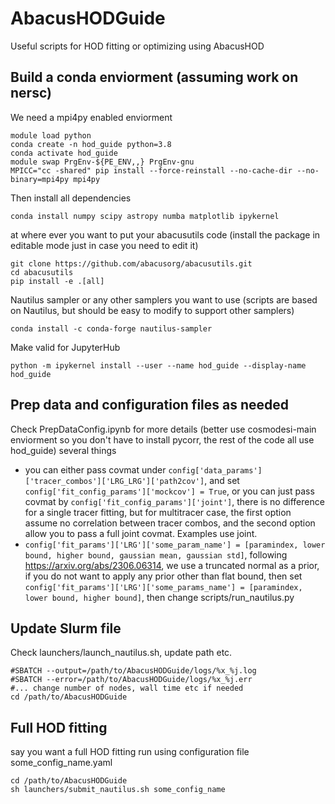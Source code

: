 # AbacusHODGuide
Useful scripts for HOD fitting or optimizing using AbacusHOD

## Build a conda enviorment (assuming work on nersc)
We need a mpi4py enabled enviorment
```
module load python
conda create -n hod_guide python=3.8
conda activate hod_guide
module swap PrgEnv-${PE_ENV,,} PrgEnv-gnu
MPICC="cc -shared" pip install --force-reinstall --no-cache-dir --no-binary=mpi4py mpi4py
```
Then install all dependencies
```
conda install numpy scipy astropy numba matplotlib ipykernel
```
at where ever you want to put your abacusutils code (install the package in editable mode just in case you need to edit it)
```
git clone https://github.com/abacusorg/abacusutils.git
cd abacusutils
pip install -e .[all]
```
Nautilus sampler or any other samplers you want to use (scripts are based on Nautilus, but should be easy to modify to support other samplers)
```
conda install -c conda-forge nautilus-sampler
```
Make valid for JupyterHub
```
python -m ipykernel install --user --name hod_guide --display-name hod_guide
```

## Prep data and configuration files as needed
Check PrepDataConfig.ipynb for more details (better use cosmodesi-main enviorment so you don't have to install pycorr, the rest of the code all use hod_guide)
several things
- you can either pass covmat under `config['data_params']['tracer_combos']['LRG_LRG']['path2cov']`, and set `config['fit_config_params']['mockcov'] = True`, or you can just pass covmat by `config['fit_config_params']['joint']`, there is no difference for a single tracer fitting, but for multitracer case, the first option assume no correlation between tracer combos, and the second option allow you to pass a full joint covmat. Examples use joint.
- `config['fit_params']['LRG']['some_param_name'] = [paramindex, lower bound, higher bound, gaussian mean, gaussian std]`, following https://arxiv.org/abs/2306.06314, we use a truncated normal as a prior, if you do not want to apply any prior other than flat bound, then set `config['fit_params']['LRG']['some_params_name'] = [paramindex, lower bound, higher bound]`, then change scripts/run_nautilus.py

## Update Slurm file
Check launchers/launch_nautilus.sh, update path etc.
```
#SBATCH --output=/path/to/AbacusHODGuide/logs/%x_%j.log
#SBATCH --error=/path/to/AbacusHODGuide/logs/%x_%j.err
#... change number of nodes, wall time etc if needed
cd /path/to/AbacusHODGuide
```

## Full HOD fitting
say you want a full HOD fitting run using configuration file some_config_name.yaml
```
cd /path/to/AbacusHODGuide
sh launchers/submit_nautilus.sh some_config_name

